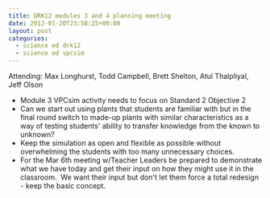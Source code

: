 ```yaml
---
title: DRK12 modules 3 and 4 planning meeting
date: 2012-01-20T23:58:25+00:00
layout: post
categories:
  - science ed drk12
  - science ed vpcsim
---
```

Attending: Max Longhurst, Todd Campbell, Brett Shelton, Atul Thalpliyal, Jeff Olson

  * Module 3 VPCsim activity needs to focus on Standard 2 Objective 2
  * Can we start out using plants that students are familiar with but in the final round switch to made-up plants with similar characteristics as a way of testing students' ability to transfer knowledge from the known to unknown?
  * Keep the simulation as open and flexible as possible without overwhelming the students with too many unnecessary choices.
  * For the Mar 6th meeting w/Teacher Leaders be prepared to demonstrate what we have today and get their input on how they might use it in the classroom.  We want their input but don't let them force a total redesign - keep the basic concept.
